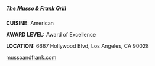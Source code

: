 ##### [The Musso & Frank Grill](//mgm.mo/en/macau/dining)
**CUISINE:** American

**AWARD LEVEL:** Award of Excellence

**LOCATION:** 6667 Hollywood Blvd, Los Angeles, CA 90028

[mussoandfrank.com](//mgm.mo/en/macau/dining)
